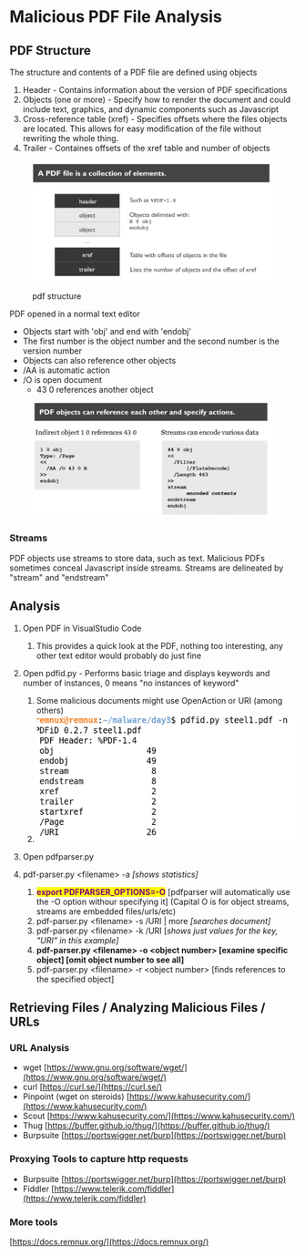 # Malicious PDF File Analysis

## PDF Structure

The structure and contents of a PDF file are defined using objects

1. Header - Contains information about the version of PDF specifications
2. Objects (one or more) - Specify how to render the document and could include text, graphics, and dynamic components such as Javascript
3. Cross-reference table (xref) - Specifies offsets where the files objects are located. This allows for easy modification of the file without rewriting the whole thing.
4. Trailer - Containes offsets of the xref table and number of objects

<figure><img src="../../../.gitbook/assets/image (2) (1) (2).png" alt=""><figcaption><p>pdf structure</p></figcaption></figure>

PDF opened in a normal text editor

* Objects start with 'obj' and end with 'endobj'
* The first number is the object number and the second number is the version number
* Objects can also reference other objects
* /AA is automatic action
* /O is open document
  * 43  0 references another object

<figure><img src="../../../.gitbook/assets/image (3) (1) (2).png" alt=""><figcaption></figcaption></figure>

### Streams

PDF objects use streams to store data, such as text. Malicious PDFs sometimes conceal Javascript inside streams. Streams are delineated by "stream" and "endstream"

## Analysis

1. Open PDF in VisualStudio Code
   1. This provides a quick look at the PDF, nothing too interesting, any other text editor would probably do just fine
2. Open pdfid.py - Performs basic triage and displays keywords and number of instances, 0 means "no instances of keyword"
   1. Some malicious documents might use OpenAction or URI (among others)
   2. <img src="../../../.gitbook/assets/image (1) (3).png" alt="" data-size="original">
3.  Open pdfparser.py


4. pdf-parser.py \<filename> -a _\[shows statistics]_
   1. <mark style="color:purple;">**export PDFPARSER\_OPTIONS=-O**</mark> \[pdfparser will automatically use the -O option withour specifying it] (Capital O is for object streams, streams are embedded files/urls/etc)
   2. pdf-parser.py \<filename> -s /URI | more _\[searches document]_
   3. pdf-parser.py \<filename> -k /URI \[_shows just values for the key, "URI" in this example]_
   4. **pdf-parser.py \<filename> -o \<object number> \[examine specific object] \[omit object number to see all]**&#x20;
   5. pdf-parser.py \<filename> -r \<object number> \[finds references to the specified object]

## Retrieving Files / Analyzing Malicious Files / URLs

### URL Analysis

* wget [https://www.gnu.org/software/wget/](https://www.gnu.org/software/wget/)
* curl [https://curl.se/](https://curl.se/)
* Pinpoint (wget on steroids) [https://www.kahusecurity.com/](https://www.kahusecurity.com/)
* Scout [https://www.kahusecurity.com/](https://www.kahusecurity.com/)
* Thug [https://buffer.github.io/thug/](https://buffer.github.io/thug/)
* Burpsuite [https://portswigger.net/burp](https://portswigger.net/burp)

### Proxying Tools to capture http requests

* Burpsuite [https://portswigger.net/burp](https://portswigger.net/burp)
* Fiddler [https://www.telerik.com/fiddler](https://www.telerik.com/fiddler)

### More tools

[https://docs.remnux.org/](https://docs.remnux.org/)
